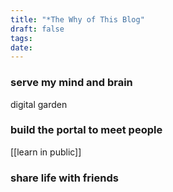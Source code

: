 ```yaml
---
title: "*The Why of This Blog"
draft: false
tags: 
date:
---
```


### serve my mind and brain

digital garden
### build the portal to meet people

[[learn in public]]

### share life with friends